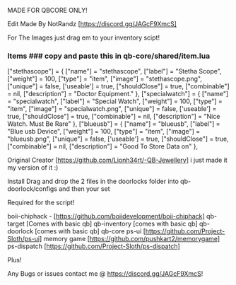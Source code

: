 MADE FOR QBCORE ONLY!

Edit Made By NotRandz [https://discord.gg/JAGcF9XmcS]

For The Images just drag em to your inventory scipt!

### Items ### copy and paste this in qb-core/shared/item.lua
["stethascope"] = {
    ["name"] = "stethascope",
    ["label"] = "Stetha Scope",
    ["weight"] = 100,
    ["type"] = "item",
    ["image"] = "stethascope.png",
    ["unique"] = false,
    ['useable'] = true,
    ["shouldClose"] = true,
    ["combinable"] = nil,
    ["description"] = "Doctor Equipment."
},
["specialwatch"] = {
    ["name"] = "specialwatch",
    ["label"] = "Special Watch",
    ["weight"] = 100,
    ["type"] = "item",
    ["image"] = "specialwatch.png",
    ["unique"] = false,
    ['useable'] = true,
    ["shouldClose"] = true,
    ["combinable"] = nil,
    ["description"] = "Nice Watch. Must Be Rare"
},
["blueusb"] = {
    ["name"] = "blueusb",
    ["label"] = "Blue usb Device",
    ["weight"] = 100,
    ["type"] = "item",
    ["image"] = "blueusb.png",
    ["unique"] = false,
    ['useable'] = true,
    ["shouldClose"] = true,
    ["combinable"] = nil,
    ["description"] = "Good To Store Data on"
},

Original Creator [https://github.com/Lionh34rt/-QB-Jewellery] i just made it my version of it :)

Install
Drag and drop the 2 files in the doorlocks folder into qb-doorlock/configs and then your set 

Required for the script!

boii-chiphack - [https://github.com/boiidevelopment/boii-chiphack]
qb-target [Comes with basic qb]
qb-inventory [comes with basic qb]
qb-doorlock [comes with basic qb]
qb-core 
ps-ui [https://github.com/Project-Sloth/ps-ui]
memory game [https://github.com/pushkart2/memorygame]
ps-dispatch [https://github.com/Project-Sloth/ps-dispatch]

Plus!

Any Bugs or issues contact me @ https://discord.gg/JAGcF9XmcS!
